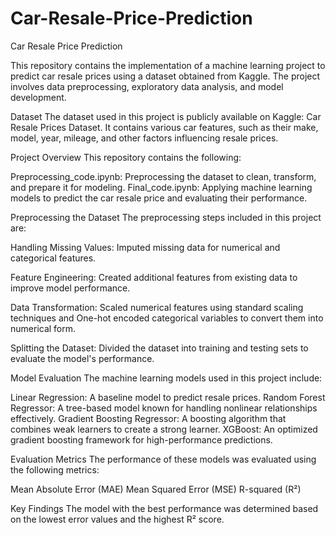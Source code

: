# Car-Resale-Price-Prediction
Car Resale Price Prediction

This repository contains the implementation of a machine learning project to predict car resale prices using a dataset obtained from Kaggle. The project involves data preprocessing, exploratory data analysis, and model development.

Dataset
The dataset used in this project is publicly available on Kaggle: Car Resale Prices Dataset.
It contains various car features, such as their make, model, year, mileage, and other factors influencing resale prices.

Project Overview
This repository contains the following:

Preprocessing_code.ipynb: Preprocessing the dataset to clean, transform, and prepare it for modeling.
Final_code.ipynb: Applying machine learning models to predict the car resale price and evaluating their performance.

Preprocessing the Dataset
The preprocessing steps included in this project are:

Handling Missing Values: Imputed missing data for numerical and categorical features.

Feature Engineering: Created additional features from existing data to improve model performance.

Data Transformation: Scaled numerical features using standard scaling techniques and One-hot encoded categorical variables to convert them into numerical form.

Splitting the Dataset: Divided the dataset into training and testing sets to evaluate the model's performance.

Model Evaluation
The machine learning models used in this project include:

Linear Regression: A baseline model to predict resale prices.
Random Forest Regressor: A tree-based model known for handling nonlinear relationships effectively.
Gradient Boosting Regressor: A boosting algorithm that combines weak learners to create a strong learner.
XGBoost: An optimized gradient boosting framework for high-performance predictions.

Evaluation Metrics
The performance of these models was evaluated using the following metrics:

Mean Absolute Error (MAE)
Mean Squared Error (MSE)
R-squared (R²)

Key Findings
The model with the best performance was determined based on the lowest error values and the highest R² score.
